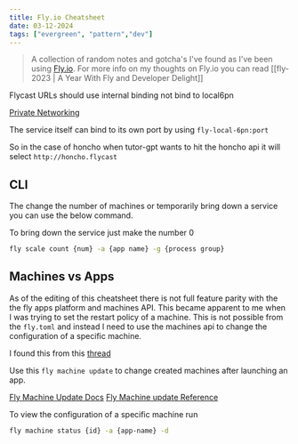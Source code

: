 ```yaml
---
title: Fly.io Cheatsheet
date: 03-12-2024
tags: ["evergreen", "pattern","dev"]
---
```


> A collection of random notes and gotcha's I've found as I've been using
> [Fly.io](https://fly.io/). For more info on my thoughts on Fly.io you can read
> [[fly-2023 | A Year With Fly and Developer Delight]]


Flycast URLs should use internal binding not bind to local6pn

[Private Networking](https://fly.io/docs/reference/private-networking/)

The service itself can bind to its own port by using `fly-local-6pn:port` 

So in the case of honcho when tutor-gpt wants to hit the honcho api it will
select `http://honcho.flycast`

## CLI

The change the number of machines or temporarily bring down a service you can
use the below command. 

To bring down the service just make the number 0

```bash
fly scale count {num} -a {app name} -g {process group}
```

## Machines vs Apps

As of the editing of this cheatsheet there is not full feature parity with the
the fly apps platform and machines API. This became apparent to me when I was
trying to set the restart policy of a machine. This is not possible from the
`fly.toml` and instead I need to use the machines api to change the
configuration of a specific machine. 

I found this from this [thread](https://community.fly.io/t/how-do-i-change-the-restart-policy-for-machines/7341)

Use this `fly machine update` to change created machines after launching an app.

[Fly Machine Update Docs](https://fly.io/docs/machines/flyctl/fly-machine-update/)
[Fly Machine update Reference](https://fly.io/docs/flyctl/machine-update/)


To view the configuration of a specific machine run

```bash
fly machine status {id} -a {app-name} -d
```
